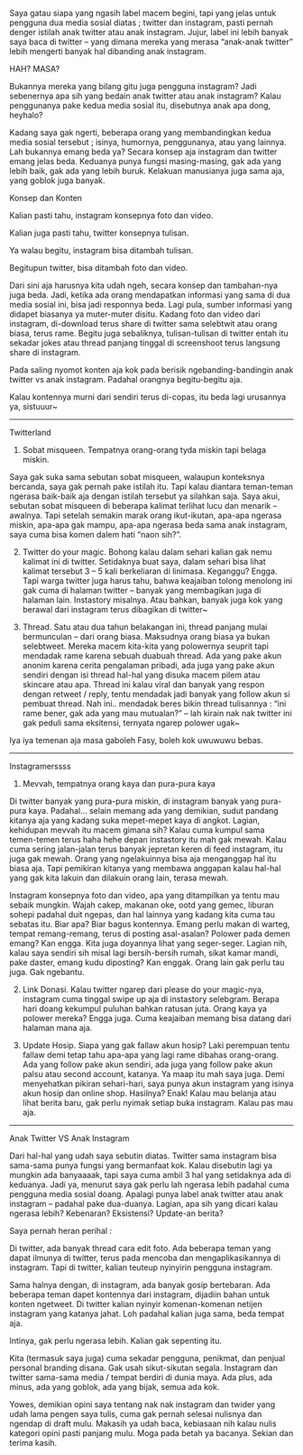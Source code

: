 Saya gatau siapa yang ngasih label macem begini, tapi yang jelas untuk pengguna dua media sosial diatas ; twitter dan instagram, pasti pernah denger istilah anak twitter atau anak instagram. Jujur, label ini lebih banyak saya baca di twitter – yang dimana mereka yang merasa “anak-anak twitter” lebih mengerti banyak hal dibanding anak instagram.

HAH? MASA?

Bukannya mereka yang bilang gitu juga pengguna instagram? Jadi sebenernya apa sih yang bedain anak twitter atau anak instagram? Kalau penggunanya pake kedua media sosial itu, disebutnya anak apa dong, heyhalo?


Kadang saya gak ngerti, beberapa orang yang membandingkan kedua media sosial tersebut ; isinya, humornya, penggunanya, atau yang lainnya. Lah bukannya emang beda ya? Secara konsep aja instagram dan twitter emang jelas beda. Keduanya punya fungsi masing-masing, gak ada yang lebih baik, gak ada yang lebih buruk. Kelakuan manusianya juga sama aja, yang goblok juga banyak.

Konsep dan Konten

Kalian pasti tahu, instagram konsepnya foto dan video.

Kalian juga pasti tahu, twitter konsepnya tulisan.

Ya walau begitu, instagram bisa ditambah tulisan.

Begitupun twitter, bisa ditambah foto dan video.

Dari sini aja harusnya kita udah ngeh, secara konsep dan tambahan-nya juga beda. Jadi, ketika ada orang mendapatkan informasi yang sama di dua media sosial ini, bisa jadi responnya beda. Lagi pula, sumber informasi yang didapet biasanya ya muter-muter disitu. Kadang foto dan video dari instagram, di-download terus share di twitter sama selebtwit atau orang biasa, terus rame. Begitu juga sebaliknya, tulisan-tulisan di twitter entah itu sekadar jokes atau thread panjang tinggal di screenshoot terus langsung share di instagram.

Pada saling nyomot konten aja kok pada berisik ngebanding-bandingin anak twitter vs anak instagram. Padahal orangnya begitu-begitu aja.

Kalau kontennya murni dari sendiri terus di-copas, itu beda lagi urusannya ya, sistuuur~

*****

Twitterland

1. Sobat misqueen. Tempatnya orang-orang tyda miskin tapi belaga miskin.

Saya gak suka sama sebutan sobat misqueen, walaupun konteksnya bercanda, saya gak pernah pake istilah itu. Tapi kalau diantara teman-teman ngerasa baik-baik aja dengan istilah tersebut ya silahkan saja. Saya akui, sebutan sobat misqueen di beberapa kalimat terlihat lucu dan menarik – awalnya. Tapi setelah semakin marak orang ikut-ikutan, apa-apa ngerasa miskin, apa-apa gak mampu, apa-apa ngerasa beda sama anak instagram, saya cuma bisa komen dalem hati “naon sih?”.

2. Twitter do your magic. Bohong kalau dalam sehari kalian gak nemu kalimat ini di twitter. Setidaknya buat saya, dalam sehari bisa lihat kalimat tersebut 3 – 5 kali berkeliaran di linimasa. Keganggu? Engga. Tapi warga twitter juga harus tahu, bahwa keajaiban tolong menolong ini gak cuma di halaman twitter – banyak yang membagikan juga di halaman lain. Instastory misalnya. Atau bahkan, banyak juga kok yang berawal dari instagram terus dibagikan di twitter~

3. Thread. Satu atau dua tahun belakangan ini, thread panjang mulai bermunculan – dari orang biasa. Maksudnya orang biasa ya bukan selebtweet. Mereka macem kita-kita yang polowernya seuprit tapi mendadak rame karena sebuah duabuah thread. Ada yang pake akun anonim karena cerita pengalaman pribadi, ada juga yang pake akun sendiri dengan isi thread hal-hal yang disuka macem pilem atau skincare atau apa. Thread ini kalau viral dan banyak yang respon dengan retweet / reply, tentu mendadak jadi banyak yang follow akun si pembuat thread. Nah ini.. mendadak beres bikin thread tulisannya : “ini rame bener, gak ada yang mau mutualan?” – lah kirain nak nak twitter ini gak peduli sama eksitensi, ternyata ngarep polower ugak~

Iya iya temenan aja masa gaboleh Fasy, boleh kok uwuwuwu bebas.

*****

Instagramerssss

1. Mevvah, tempatnya orang kaya dan pura-pura kaya

Di twitter banyak yang pura-pura miskin, di instagram banyak yang pura-pura kaya. Padahal… selain memang ada yang demikian, sudut pandang kitanya aja yang kadang suka mepet-mepet kaya di angkot. Lagian, kehidupan mevvah itu macem gimana sih? Kalau cuma kumpul sama temen-temen terus haha hehe depan instastory itu mah gak mewah. Kalau cuma sering jalan-jalan terus banyak jepretan keren di feed instagram, itu juga gak mewah. Orang yang ngelakuinnya bisa aja menganggap hal itu biasa aja. Tapi pemikiran kitanya yang membawa anggapan kalau hal-hal yang gak kita lakuin dan dilakuin orang lain, terasa mewah.

Instagram konsepnya foto dan video, apa yang ditampilkan ya tentu mau sebaik mungkin. Wajah cakep, makanan oke, ootd yang gemec, liburan sohepi padahal duit ngepas, dan hal lainnya yang kadang kita cuma tau sebatas itu. Biar apa? Biar bagus kontennya. Emang perlu makan di warteg, tempat remang-remang, terus di posting asal-asalan? Polower pada demen emang? Kan engga. Kita juga doyannya lihat yang seger-seger. Lagian nih, kalau saya sendiri sih misal lagi bersih-bersih rumah, sikat kamar mandi, pake daster, emang kudu diposting? Kan enggak. Orang lain gak perlu tau juga. Gak ngebantu.

2. Link Donasi. Kalau twitter ngarep dari please do your magic-nya, instagram cuma tinggal swipe up aja di instastory selebgram. Berapa hari doang kekumpul puluhan bahkan ratusan juta. Orang kaya ya polower mereka? Engga juga. Cuma keajaiban memang bisa datang dari halaman mana aja.

3. Update Hosip. Siapa yang gak fallaw akun hosip? Laki perempuan tentu fallaw demi tetap tahu apa-apa yang lagi rame dibahas orang-orang. Ada yang follow pake akun sendiri, ada juga yang follow pake akun palsu atau second account, katanya. Ya maap itu mah saya juga. Demi menyehatkan pikiran sehari-hari, saya punya akun instagram yang isinya akun hosip dan online shop. Hasilnya? Enak! Kalau mau belanja atau lihat berita baru, gak perlu nyimak setiap buka instagram. Kalau pas mau aja.

*****

Anak Twitter VS Anak Instagram

Dari hal-hal yang udah saya sebutin diatas. Twitter sama instagram bisa sama-sama punya fungsi yang bermanfaat kok. Kalau disebutin lagi ya mungkin ada banyaaaak, tapi saya cuma ambil 3 hal yang setidaknya ada di keduanya. Jadi ya, menurut saya gak perlu lah ngerasa lebih padahal cuma pengguna media sosial doang. Apalagi punya label anak twitter atau anak instagram – padahal pake dua-duanya. Lagian, apa sih yang dicari kalau ngerasa lebih? Kebenaran? Eksistensi? Update-an berita?

Saya pernah heran perihal :

Di twitter, ada banyak thread cara edit foto. Ada beberapa teman yang dapat ilmunya di twitter, terus pada mencoba dan mengaplikasikannya di instagram. Tapi di twitter, kalian teuteup nyinyirin pengguna instagram.

Sama halnya dengan, di instagram, ada banyak gosip bertebaran. Ada beberapa teman dapet kontennya dari instagram, dijadiin bahan untuk konten ngetweet. Di twitter kalian nyinyir komenan-komenan netijen instagram yang katanya jahat. Loh padahal kalian juga sama, beda tempat aja.

Intinya, gak perlu ngerasa lebih.  Kalian gak sepenting itu.

Kita (termasuk saya juga) cuma sekadar pengguna, penikmat, dan penjual personal branding disana. Gak usah sikut-sikutan segala. Instagram dan twitter sama-sama media / tempat berdiri di dunia maya. Ada plus, ada minus, ada yang goblok, ada yang bijak, semua ada kok.

Yowes, demikian opini saya tentang nak nak instagram dan twider yang udah lama pengen saya tulis, cuma gak pernah selesai nulisnya dan ngendap di draft mulu. Makasih ya udah baca, kebiasaan nih kalau nulis kategori opini pasti panjang mulu. Moga pada betah ya bacanya. Sekian dan terima kasih.